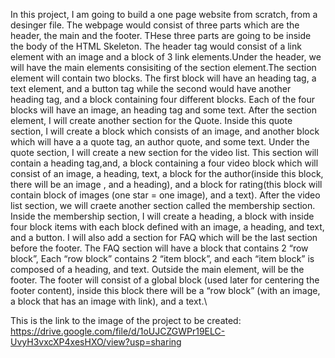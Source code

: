 In this project, I am going to build a one page website from scratch, from a desinger file. The webpage would consist of three parts which are the header, the main and the footer. THese three parts are going to be inside the body of the HTML Skeleton. The header tag would consist of a link element with an image and a block of 3 link elements.Under the header, we will have the main elements consisiting of the section element.The section element will contain two blocks. The first block will have an heading tag, a text element, and a button tag while the second would have another heading tag, and a block containing four different blocks. Each of the four blocks will have an image, an heading tag and some text.  After the section element, I will create another section  for the Quote. Inside this quote section, I will create a block which consists of an image, and another block which will have a a quote tag, an author quote, and some text. Under the quote section, I will create a new section for the video list. This section will contain a heading tag,and, a block containing a four video block which will consist of an image, a heading, text, a block for the author(inside this block, there will be an image , and a heading), and a block for rating(this block will contain block of images (one star = one image), and a text). After the video list section, we will craete another section called the membership section. Inside the membership section, I  will create a heading, a block with inside four block items with each block defined with an image, a heading, and text, and a button. I will also add a section for FAQ which will be the last section before the footer. The FAQ section will have a block that contains 2 “row block”, Each “row block” contains 2 “item block”, and each “item block” is composed of a heading, and  text. Outside the main element, will be the footer. The footer will consist of a global block (used later for centering the footer content), inside this block there will be a “row block” (with an image, a block that has an image with link), and a text.\

This is the link to the image of the project to be created: https://drive.google.com/file/d/1oUJCZGWPr19ELC-UvyH3vxcXP4xesHXO/view?usp=sharing 